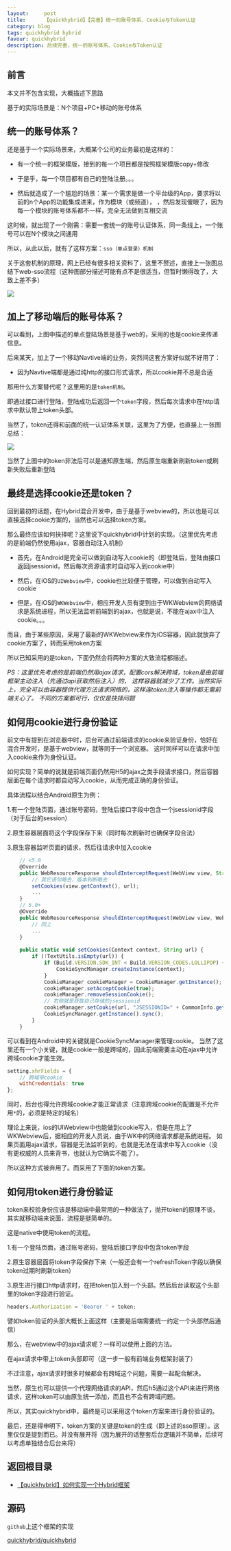 ```yaml
---
layout:     post
title:      【quickhybrid】【完善】统一的账号体系、Cookie与Token认证
category: blog
tags: quickhybrid hybrid
favour: quickhybrid
description: 后续完善，统一的账号体系、Cookie与Token认证
---
```


## 前言

本文并不包含实现，大概描述下思路

基于的实际场景是：N个项目+PC+移动的账号体系

## 统一的账号体系？

还是基于一个实际场景来，大概某个公司的业务最初是这样的：

- 有一个统一的框架模版，接到的每一个项目都是按照框架模版copy+修改

- 于是乎，每一个项目都有自己的登陆注册。。。

- 然后就造成了一个尴尬的场景：某一个需求是做一个平台级的App，要求将以前的n个App的功能集成进来，作为模块（或频道），
，然后发现傻眼了，因为每一个模块的账号体系都不一样，完全无法做到互相交流

这时候，就出现了一个刚需：需要一套统一的账号认证体系，同一条线上，一个账号可以在N个模块之间通用

所以，从此以后，就有了这样方案：`sso（单点登录）机制`

关于这套机制的原理，网上已经有很多相关资料了，这里不赘述，直接上一张图总结下web-sso流程（这种图部分描述可能有点不是很适当，但暂时懒得改了，大致上差不多）

![](https://quickhybrid.github.io/staticresource/images/web-sso.png)

## 加上了移动端后的账号体系？

可以看到，上图中描述的单点登陆场景是基于web的，采用的也是cookie来传递信息。

后来某天，加上了一个移动Navtive端的业务，突然间这套方案好似就不好用了：

- 因为Navtive端都是通过纯http的接口形式请求，所以cookie并不总是合适

那用什么方案替代呢？这里用的是`token机制`。

即通过接口进行登陆，登陆成功后返回一个`token`字段，然后每次请求中在http请求中默认带上token头部。

当然了，token还得和前面的统一认证体系关联，这里为了方便，也直接上一张图总结：

![](https://quickhybrid.github.io/staticresource/images/sso-token.png)

当然了上图中的token非法后可以是通知原生端，然后原生端重新刷新token或刷新失败后重新登陆

## 最终是选择cookie还是token？

回到最初的话题，在Hybrid混合开发中，由于是基于webview的，所以也是可以直接选择cookie方案的，当然也可以选择token方案。

那么最终应该如何抉择呢？这里说下quickhybrid中计划的实现。（这里优先考虑的是前端仍然使用ajax，容器自动注入机制）

- 首先，在Android是完全可以做到自动写入cookie的（即登陆后，登陆由接口返回jsessionid，然后每次资源请求时自动写入到cookie中）

- 然后，在iOS的`UIWebview`中，cookie也比较便于管理，可以做到自动写入cookie

- 但是，在iOS的`WKWebview`中，相应开发人员有提到由于WKWebview的网络请求是系统进程，所以无法监听前端到的ajax，也就是说，不能在ajax中注入cookie。。。

而且，由于某些原因，采用了最新的WKWebview来作为iOS容器，因此就放弃了cookie方案了，转而采用token方案

所以已知采用的是token，下面仍然会将两种方案的大致流程都描述。

_PS：这里优先考虑的是前端仍然用ajax请求，配置cors解决跨域，token是由前端框架主动注入（先通过api获取然后注入）的，
这样容器就减少了工作。当然实际上，完全可以由容器提供代理方法请求网络的，这样连token注入等操作都无需前端关心了。
不同的方案都可行，仅仅是抉择问题_

## 如何用cookie进行身份验证

前文中有提到在浏览器中时，后台可通过前端请求的cookie来验证身份，恰好在混合开发时，是基于webview，就等同于一个浏览器。
这时同样可以在请求中加入cookie来作为身份认证。

如何实现？简单的说就是前端页面仍然用H5的ajax之类手段请求接口，然后容器层面在每个请求时都自动写入cookie，从而完成正确的身份验证。

具体流程以结合Android原生为例：

1.有一个登陆页面，通过账号密码，登陆后接口字段中包含一个jsessionid字段（对于后台的session）

2.原生容器层面将这个字段保存下来（同时每次刷新时也确保字段合法）

3.原生容器监听页面的请求，然后往请求中加入cookie

```js
    // <5.0
    @Override
    public WebResourceResponse shouldInterceptRequest(WebView view, String url) {
        // 其它语句略去，版本判断略去
        setCookies(view.getContext(), url);
        ...
    }
    // 5.0+
    @Override
    public WebResourceResponse shouldInterceptRequest(WebView view, WebResourceRequest request) {
        // 同上
        ...
    }
    
    public static void setCookies(Context context, String url) {
        if (!TextUtils.isEmpty(url)) {
            if (Build.VERSION.SDK_INT < Build.VERSION_CODES.LOLLIPOP) {
                CookieSyncManager.createInstance(context);
            }
            CookieManager cookieManager = CookieManager.getInstance();
            cookieManager.setAcceptCookie(true);
            cookieManager.removeSessionCookie();
            // 右侧就是获取自己存储的jsessionid
            cookieManager.setCookie(url, "JSESSIONID=" + CommonInfo.getInstance().getToken().jsessionid);
            CookieSyncManager.getInstance().sync();
        }
    }
```

可以看到在Android中的关键就是CookieSyncManager来管理cookie。
当然了这里还有一个小关键，就是cookie一般是跨域的，因此前端需要主动在ajax中允许跨域cookie才能生效。

```js
setting.xhrFields = {
    // 跨域带cookie
    withCredentials: true
};
```

同时，后台也得允许跨域cookie才能正常请求（注意跨域cookie的配置是不允许用`*`的，必须是特定的域名）

理论上来说，ios的UIWebview中也能做到cookie写入，但是在用上了WKWebview后，据相应的开发人员说，由于WK中的网络请求都是系统进程。
如果页面用ajax请求，容器是无法监听到的，也就是无法在请求中写入cookie（没有更权威的人员来背书，也就认为它确实不能了）。

所以这种方式被弃用了。而采用了下面的token方案。

## 如何用token进行身份验证

token来校验身份应该是移动端中最常用的一种做法了，抛开token的原理不谈，其实就移动端来说面，流程是挺简单的。

这是native中使用token的流程。

1.有一个登陆页面，通过账号密码，登陆后接口字段中包含token字段

2.原生容器层面将token字段保存下来（一般还会有一个refreshToken字段以确保token过期时刷新token）

3.原生进行接口http请求时，在把token加入到一个头部。然后后台读取这个头部里的token字段进行验证。

```js
headers.Authorization = 'Bearer ' + token;
```

譬如token验证的头部大概长上面这样（主要是后端需要统一约定一个头部然后通信）

那么，在webview中的ajax请求呢？一样可以使用上面的方法。

在ajax请求中带上token头部即可（这一步一般有前端业务框架封装了）

不过注意，ajax请求时很多时候都会有跨域这个问题，需要一起配合解决。

当然，原生也可以提供一个代理网络请求的API，然后h5通过这个API来进行网络请求，这样token可以由原生统一添加，而且也不会有跨域问题。

所以，其实quickhybrid中，最终是可以采用这个token方案来进行身份验证的。

最后，还是得申明下，token方案的关键是token的生成（即上述的sso原理）。这里仅仅是提到而已。并没有展开将（因为展开的话整套后台逻辑并不简单，后续可以考虑单独结合后台来将）

## 返回根目录

- [【quickhybrid】如何实现一个Hybrid框架](https://github.com/quickhybrid/quickhybrid/issues/12)

## 源码

`github`上这个框架的实现

[quickhybrid/quickhybrid](https://github.com/quickhybrid/quickhybrid)
